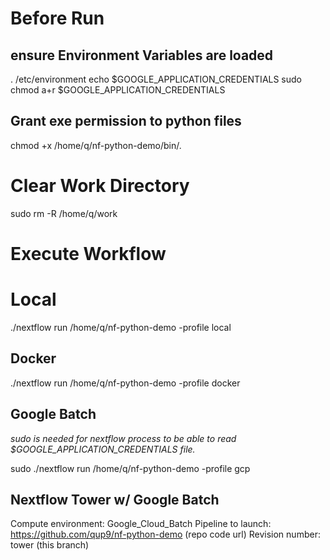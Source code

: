 # Before Run

## ensure Environment Variables are loaded
. /etc/environment
echo $GOOGLE_APPLICATION_CREDENTIALS
sudo chmod a+r $GOOGLE_APPLICATION_CREDENTIALS

## Grant exe permission to python files
chmod +x /home/q/nf-python-demo/bin/*.*

# Clear Work Directory
sudo rm -R /home/q/work 

# Execute Workflow
# Local
./nextflow run /home/q/nf-python-demo -profile local

## Docker
./nextflow run /home/q/nf-python-demo -profile docker

## Google Batch

*sudo is needed for nextflow process to be able to read $GOOGLE_APPLICATION_CREDENTIALS file.*

sudo ./nextflow run /home/q/nf-python-demo -profile gcp

## Nextflow Tower w/ Google Batch

Compute environment: Google_Cloud_Batch
Pipeline to launch: https://github.com/qup9/nf-python-demo (repo code url)
Revision number: tower (this branch)